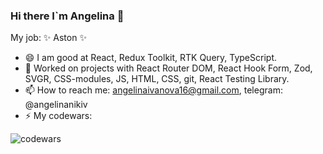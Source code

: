 ### Hi there I`m Angelina 👋
My job: ✨ Aston ✨
- 😄 I am good at React, Redux Toolkit, RTK Query, TypeScript.
- 🔭 Worked on projects with React Router DOM, React Hook Form, Zod, SVGR,  CSS-modules, JS, HTML, CSS, git, React Testing Library.
- 📫 How to reach me: angelinaivanova16@gmail.com, telegram: @angelinanikiv
- ⚡ My codewars:
<img src="https://www.codewars.com/users/angelina765436877/badges/large" alt="codewars">

<!--
**angelinaivanova16/angelinaivanova16** is a ✨ _special_ ✨ repository because its `README.md` (this file) appears on your GitHub profile.

Here are some ideas to get you started:

- 🔭 I’m currently working on ...
- 🌱 I’m currently learning ...
- 👯 I’m looking to collaborate on ...
- 🤔 I’m looking for help with ...
- 💬 Ask me about ...
- 📫 How to reach me: ...
- 😄 Pronouns: ...
- ⚡ Fun fact: ...
-->

